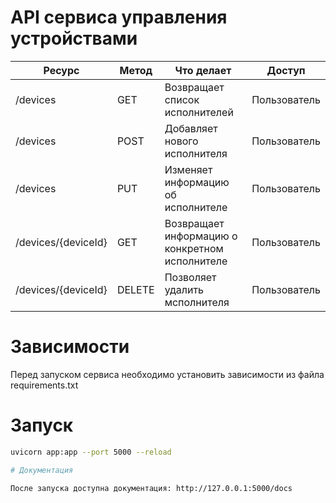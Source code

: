 # API сервиса управления устройствами


| Ресурс                      | Метод  | Что делает                                                | Доступ       |
| -----------                 | -----  | ---                                                       | ---          |
| /devices                    | GET    | Возвращает список исполнителей		                   | Пользователь |
| /devices                    | POST   | Добавляет нового исполнителя			           | Пользователь |
| /devices                    | PUT    | Изменяет информацию об исполнителе		           | Пользователь |
| /devices/{deviceId}         | GET    | Возвращает информацию о конкретном исполнителе            | Пользователь |
| /devices/{deviceId}         | DELETE | Позволяет удалить мсполнителя		                   | Пользователь |  

# Зависимости

Перед запуском сервиса необходимо установить зависимости из файла requirements.txt

# Запуск

```bash
uvicorn app:app --port 5000 --reload

# Документация

После запуска доступна документация: http://127.0.0.1:5000/docs